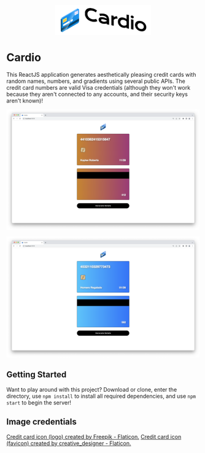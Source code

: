 <p align="center">
  <img width="250px" src="resources/Logo.png">
</p>

# Cardio
This ReactJS application generates aesthetically pleasing credit cards with random names, numbers, and gradients using several public APIs. The credit card numbers are valid Visa credentials (although they won't work because they aren't connected to any accounts, and their security keys aren't known)!

<p align="center">
  <img width="750px" src="resources/01.png">
</p>

<p align="center">
  <img width="750px" src="resources/02.png">
</p>

## Getting Started
Want to play around with this project? Download or clone, enter the directory, use `npm install` to install all required dependencies, and use `npm start` to begin the server!

## Image credentials
<a href="https://www.flaticon.com/free-icons/credit-card">Credit card icon (logo) created by Freepik - Flaticon.</a>
<a href="https://www.flaticon.com/free-icons/credit-card">Credit card icon (favicon) created by creative_designer - Flaticon.</a>